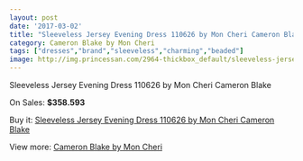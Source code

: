 ```yaml
---
layout: post
date: '2017-03-02'
title: "Sleeveless Jersey Evening Dress 110626 by Mon Cheri Cameron Blake"
category: Cameron Blake by Mon Cheri
tags: ["dresses","brand","sleeveless","charming","beaded"]
image: http://img.princessan.com/2964-thickbox_default/sleeveless-jersey-evening-dress-110626-by-mon-cheri-cameron-blake.jpg
---
```

Sleeveless Jersey Evening Dress 110626 by Mon Cheri Cameron Blake

On Sales: **$358.593**
<a href="https://www.princessan.com/en/cameron-blake-by-mon-cheri/1346-sleeveless-jersey-evening-dress-110626-by-mon-cheri-cameron-blake.html"><amp-img layout="responsive" width="600" height="600" src="//img.princessan.com/2964-thickbox_default/sleeveless-jersey-evening-dress-110626-by-mon-cheri-cameron-blake.jpg" alt="Sleeveless Jersey Evening Dress 110626 by Mon Cheri Cameron Blake 0" /></a>

Buy it: [Sleeveless Jersey Evening Dress 110626 by Mon Cheri Cameron Blake](https://www.princessan.com/en/cameron-blake-by-mon-cheri/1346-sleeveless-jersey-evening-dress-110626-by-mon-cheri-cameron-blake.html "Sleeveless Jersey Evening Dress 110626 by Mon Cheri Cameron Blake")

View more: [Cameron Blake by Mon Cheri](https://www.princessan.com/en/12-cameron-blake-by-mon-cheri "Cameron Blake by Mon Cheri")